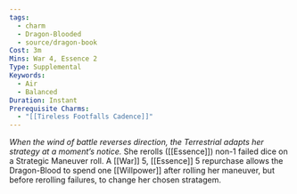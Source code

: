 ```yaml
---
tags:
  - charm
  - Dragon-Blooded
  - source/dragon-book
Cost: 3m
Mins: War 4, Essence 2
Type: Supplemental
Keywords:
  - Air
  - Balanced
Duration: Instant
Prerequisite Charms:
  - "[[Tireless Footfalls Cadence]]"
---
```

*When the wind of battle reverses direction, the Terrestrial adapts her strategy at a moment’s notice.*
She rerolls ([[Essence]]) non-1 failed dice on a Strategic Maneuver roll. 
A [[War]] 5, [[Essence]] 5 repurchase allows the Dragon-Blood to spend one [[Willpower]] after rolling her maneuver, but before rerolling failures, to change her chosen stratagem.
